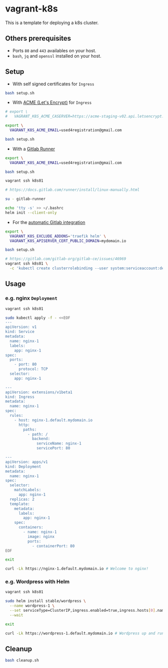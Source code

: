 # vagrant-k8s

This is a template for deploying a k8s cluster.

## Others prerequisites

* Ports `80` and `443` availables on your host.
* `bash`, `jq` and `openssl` installed on your host.

## Setup

* With self signed certificates for `Ingress`

```bash
bash setup.sh
```

* With [ACME (Let's Encrypt)](https://docs.traefik.io/configuration/acme) for `Ingress`

```bash
# export \
#   VAGRANT_K8S_ACME_CASERVER=https://acme-staging-v02.api.letsencrypt.org/directory

export \
  VAGRANT_K8S_ACME_EMAIL=used4registration@gmail.com

bash setup.sh
```

* With a [Gitlab Runner](https://docs.gitlab.com/runner)

```bash
export \
  VAGRANT_K8S_ACME_EMAIL=used4registration@gmail.com

bash setup.sh

vagrant ssh k8s01

# https://docs.gitlab.com/runner/install/linux-manually.html

su - gitlab-runner

echo 'tty -s' >> ~/.bashrc
helm init --client-only
```

* For the [automatic Gitlab integration](https://docs.gitlab.com/ee/user/project/clusters)

```bash
export \
  VAGRANT_K8S_EXCLUDE_ADDONS='traefik helm' \
  VAGRANT_K8S_APISERVER_CERT_PUBLIC_DOMAIN=mydomain.io

bash setup.sh

# https://gitlab.com/gitlab-org/gitlab-ce/issues/46969
vagrant ssh k8s01 \
  -c 'kubectl create clusterrolebinding --user system:serviceaccount:default:default default-sa-admin --clusterrole cluster-admin'
```

## Usage

### e.g. nginx `Deployment`

```bash
vagrant ssh k8s01

sudo kubectl apply -f - <<EOF
---
apiVersion: v1
kind: Service
metadata:
  name: nginx-1
  labels:
    app: nginx-1
spec:
  ports:
    - port: 80
      protocol: TCP
  selector:
    app: nginx-1

---
apiVersion: extensions/v1beta1
kind: Ingress
metadata:
  name: nginx-1
spec:
  rules:
    - host: nginx-1.default.mydomain.io
      http:
        paths:
          - path: /
            backend:
              serviceName: nginx-1
              servicePort: 80

---
apiVersion: apps/v1
kind: Deployment
metadata:
  name: nginx-1
spec:
  selector:
    matchLabels:
      app: nginx-1
  replicas: 2
  template:
    metadata:
      labels:
        app: nginx-1
    spec:
      containers:
        - name: nginx-1
          image: nginx
          ports:
            - containerPort: 80
EOF

exit

curl -Lk https://nginx-1.default.mydomain.io # Welcome to nginx! 
```

### e.g. Wordpress with Helm

```bash
vagrant ssh k8s01

sudo helm install stable/wordpress \
  --name wordpress-1 \
  --set serviceType=ClusterIP,ingress.enabled=true,ingress.hosts[0].name=wordpress-1.default.mydomain.io \
  --wait

exit

curl -Lk https://wordpress-1.default.mydomain.io # Wordpress up and running :)
```

## Cleanup

```bash
bash cleanup.sh
```
